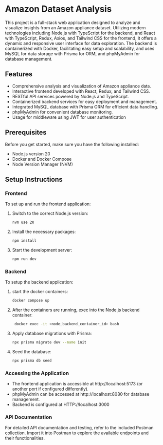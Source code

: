 
# Amazon Dataset Analysis

This project is a full-stack web application designed to analyze and visualize insights from an Amazon appliance dataset. Utilizing modern technologies including Node.js with TypeScript for the backend, and React with TypeScript, Redux, Axios, and Tailwind CSS for the frontend, it offers a dynamic and responsive user interface for data exploration. The backend is containerized with Docker, facilitating easy setup and scalability, and uses MySQL for data storage with Prisma for ORM, and phpMyAdmin for database management.

## Features

- Comprehensive analysis and visualization of Amazon appliance data.
- Interactive frontend developed with React, Redux, and Tailwind CSS.
- RESTful API services powered by Node.js and TypeScript.
- Containerized backend services for easy deployment and management.
- Integrated MySQL database with Prisma ORM for efficient data handling.
- phpMyAdmin for convenient database monitoring.
- Usage for middleware using JWT for user authentication

## Prerequisites

Before you get started, make sure you have the following installed:
- Node.js version 20
- Docker and Docker Compose
- Node Version Manager (NVM)

## Setup Instructions

### Frontend

To set up and run the frontend application:

1. Switch to the correct Node.js version:
   ```bash
   nvm use 20

2. Install the necessary packages:
   ```bash
   npm install

3. Start the development server:
   ```bash
   npm run dev

### Backend

To setup the backend application: 

1. start the docker containers:
   ```bash
   docker compose up

2. After the containers are running, exec into the Node.js backend container:
     ```bash
      docker exec -it <node_backend_container_id> bash

3. Apply database migrations with Prisma:
   ```bash
   npx prisma migrate dev --name init

4. Seed the database:
   ```bash
   npx prisma db seed

### Accessing the Application

- The frontend application is accessible at http://localhost:5173 (or another port if configured differently).
- phpMyAdmin can be accessed at http://localhost:8080 for database management.
- Backend is configured at HTTP://localhost:3000

### API Documentation

For detailed API documentation and testing, refer to the included Postman collection. Import it into Postman to explore the available endpoints and their functionalities.




